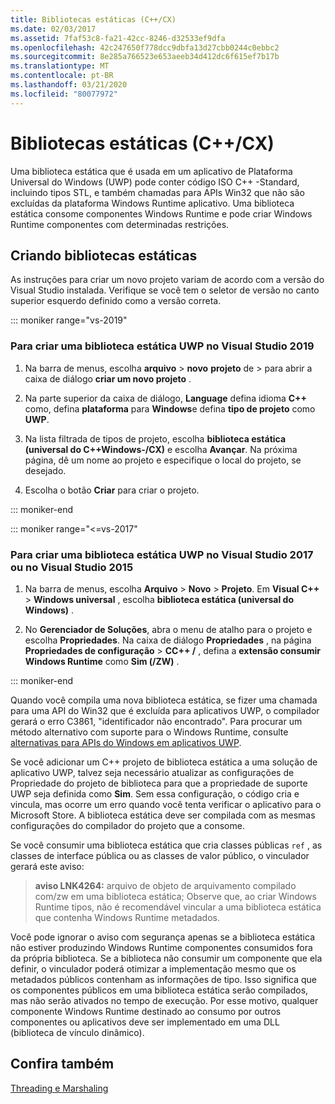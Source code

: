 ```yaml
---
title: Bibliotecas estáticas (C++/CX)
ms.date: 02/03/2017
ms.assetid: 7faf53c8-fa21-42cc-8246-d32533ef9dfa
ms.openlocfilehash: 42c247650f778dcc9dbfa13d27cbb0244c0ebbc2
ms.sourcegitcommit: 8e285a766523e653aeeb34d412dc6f615ef7b17b
ms.translationtype: MT
ms.contentlocale: pt-BR
ms.lasthandoff: 03/21/2020
ms.locfileid: "80077972"
---
```

# <a name="static-libraries-ccx"></a>Bibliotecas estáticas (C++/CX)

Uma biblioteca estática que é usada em um aplicativo de Plataforma Universal do Windows (UWP) pode conter código ISO C++ -Standard, incluindo tipos STL, e também chamadas para APIs Win32 que não são excluídas da plataforma Windows Runtime aplicativo. Uma biblioteca estática consome componentes Windows Runtime e pode criar Windows Runtime componentes com determinadas restrições.

## <a name="creating-static-libraries"></a>Criando bibliotecas estáticas

As instruções para criar um novo projeto variam de acordo com a versão do Visual Studio instalada. Verifique se você tem o seletor de versão no canto superior esquerdo definido como a versão correta.

::: moniker range="vs-2019"

### <a name="to-create-a-uwp-static-library-in-visual-studio-2019"></a>Para criar uma biblioteca estática UWP no Visual Studio 2019

1. Na barra de menus, escolha **arquivo** > **novo** **projeto** de > para abrir a caixa de diálogo **criar um novo projeto** .

1. Na parte superior da caixa de diálogo, **Language** defina idioma **C++** como, defina **plataforma** para **Windows**e defina **tipo de projeto** como **UWP**.

1. Na lista filtrada de tipos de projeto, escolha **biblioteca estática (universal do C++Windows-/CX)** e escolha **Avançar**. Na próxima página, dê um nome ao projeto e especifique o local do projeto, se desejado.

1. Escolha o botão **Criar** para criar o projeto.

::: moniker-end

::: moniker range="<=vs-2017"

### <a name="to-create-a-uwp-static-library-in-visual-studio-2017-or-visual-studio-2015"></a>Para criar uma biblioteca estática UWP no Visual Studio 2017 ou no Visual Studio 2015

1. Na barra de menus, escolha **Arquivo** > **Novo** > **Projeto**. Em **Visual C++**  > **Windows universal** , escolha **biblioteca estática (universal do Windows)** .

1. No **Gerenciador de Soluções**, abra o menu de atalho para o projeto e escolha **Propriedades**. Na caixa de diálogo **Propriedades** , na página **Propriedades de configuração** > **CC++ /** , defina a **extensão consumir Windows Runtime** como **Sim (/ZW)** .

::: moniker-end

Quando você compila uma nova biblioteca estática, se fizer uma chamada para uma API do Win32 que é excluída para aplicativos UWP, o compilador gerará o erro C3861, "identificador não encontrado". Para procurar um método alternativo com suporte para o Windows Runtime, consulte [alternativas para APIs do Windows em aplicativos UWP](/uwp/win32-and-com/alternatives-to-windows-apis-uwp).

Se você adicionar um C++ projeto de biblioteca estática a uma solução de aplicativo UWP, talvez seja necessário atualizar as configurações de Propriedade do projeto de biblioteca para que a propriedade de suporte UWP seja definida como **Sim**. Sem essa configuração, o código cria e vincula, mas ocorre um erro quando você tenta verificar o aplicativo para o Microsoft Store. A biblioteca estática deve ser compilada com as mesmas configurações do compilador do projeto que a consome.

Se você consumir uma biblioteca estática que cria classes públicas `ref` , as classes de interface pública ou as classes de valor público, o vinculador gerará este aviso:

> **aviso LNK4264:** arquivo de objeto de arquivamento compilado com/zw em uma biblioteca estática; Observe que, ao criar Windows Runtime tipos, não é recomendável vincular a uma biblioteca estática que contenha Windows Runtime metadados.

Você pode ignorar o aviso com segurança apenas se a biblioteca estática não estiver produzindo Windows Runtime componentes consumidos fora da própria biblioteca. Se a biblioteca não consumir um componente que ela definir, o vinculador poderá otimizar a implementação mesmo que os metadados públicos contenham as informações de tipo. Isso significa que os componentes públicos em uma biblioteca estática serão compilados, mas não serão ativados no tempo de execução. Por esse motivo, qualquer componente Windows Runtime destinado ao consumo por outros componentes ou aplicativos deve ser implementado em uma DLL (biblioteca de vínculo dinâmico).

## <a name="see-also"></a>Confira também

[Threading e Marshaling](../cppcx/threading-and-marshaling-c-cx.md)
